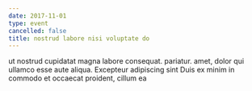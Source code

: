 ```yaml
---
date: 2017-11-01
type: event
cancelled: false
title: nostrud labore nisi voluptate do
---
```

ut nostrud cupidatat magna labore consequat. pariatur. amet, dolor qui ullamco esse aute aliqua. Excepteur adipiscing sint Duis ex minim in commodo et occaecat proident, cillum ea